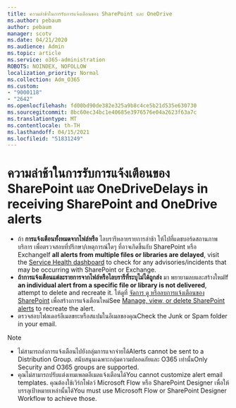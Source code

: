 ```yaml
---
title: ความล่าช้าในการรับการแจ้งเตือนของ SharePoint และ OneDrive
ms.author: pebaum
author: pebaum
manager: scotv
ms.date: 04/21/2020
ms.audience: Admin
ms.topic: article
ms.service: o365-administration
ROBOTS: NOINDEX, NOFOLLOW
localization_priority: Normal
ms.collection: Adm_O365
ms.custom:
- "9000118"
- "2642"
ms.openlocfilehash: fd00bd90de382e325a9b8c4ce5b21d535e630730
ms.sourcegitcommit: 8bc60ec34bc1e40685e3976576e04a2623f63a7c
ms.translationtype: MT
ms.contentlocale: th-TH
ms.lasthandoff: 04/15/2021
ms.locfileid: "51831249"
---
```

# <a name="delays-in-receiving-sharepoint-and-onedrive-alerts"></a><span data-ttu-id="0717d-102">ความล่าช้าในการรับการแจ้งเตือนของ SharePoint และ OneDrive</span><span class="sxs-lookup"><span data-stu-id="0717d-102">Delays in receiving SharePoint and OneDrive alerts</span></span>

- <span data-ttu-id="0717d-103">ถ้า **การแจ้งเตือนทั้งหมดจากไฟล์หรือ** ไลบรารีหลายรายการล่าช้า ให้ไปที่แดชบอร์ดสถานภาพบริการ [](https://portal.office.com/adminportal/home?ref=/servicehealth)เพื่อตรวจสอบที่ปรึกษา/เหตุการณ์ใดๆ ที่อาจเกิดขึ้นกับ SharePoint หรือ Exchange</span><span class="sxs-lookup"><span data-stu-id="0717d-103">If **all alerts from multiple files or libraries are delayed**, visit the [Service Health dashboard](https://portal.office.com/adminportal/home?ref=/servicehealth) to check for any advisories/incidents that may be occurring with SharePoint or Exchange.</span></span>
- <span data-ttu-id="0717d-104">**ถ้าการแจ้งเตือนแต่ละรายการจากไฟล์หรือไลบรารีที่ระบุไม่ได้ถูกส่ง** มา พยายามลบและสร้างใหม่</span><span class="sxs-lookup"><span data-stu-id="0717d-104">If **an individual alert from a specific file or library is not delivered**, attempt to delete and recreate it.</span></span> <span data-ttu-id="0717d-105">ให้ดูที่ [จัดการ ดู หรือลบการแจ้งเตือนของ SharePoint](https://support.microsoft.com/office/99dfb19c-9a90-4a8c-aba1-aa8c8afb0de2) เพื่อสร้างการแจ้งเตือนใหม่</span><span class="sxs-lookup"><span data-stu-id="0717d-105">See [Manage, view, or delete SharePoint alerts](https://support.microsoft.com/office/99dfb19c-9a90-4a8c-aba1-aa8c8afb0de2) to recreate the alert.</span></span>
- <span data-ttu-id="0717d-106">ตรวจสอบโฟลเดอร์อีเมลขยะหรือสแปมในอีเมลของคุณ</span><span class="sxs-lookup"><span data-stu-id="0717d-106">Check the Junk or Spam folder in your email.</span></span>

> [!NOTE]
> - <span data-ttu-id="0717d-107">ไม่สามารถส่งการแจ้งเตือนไปยังกลุ่มการแจกจ่ายได้</span><span class="sxs-lookup"><span data-stu-id="0717d-107">Alerts cannot be sent to a Distribution Group.</span></span> <span data-ttu-id="0717d-108">สนับสนุนเฉพาะกลุ่มความปลอดภัยและ O365 เท่านั้น</span><span class="sxs-lookup"><span data-stu-id="0717d-108">Only Security and O365 groups are supported.</span></span>
> - <span data-ttu-id="0717d-109">คุณไม่สามารถปรับแต่งเทมเพลตอีเมลแจ้งเตือนได้</span><span class="sxs-lookup"><span data-stu-id="0717d-109">You cannot customize alert email templates.</span></span> <span data-ttu-id="0717d-110">คุณต้องใช้เวิร์กโฟลว์ Microsoft Flow หรือ SharePoint Designer เพื่อให้บรรลุเป้าหมายเหล่านั้นได้</span><span class="sxs-lookup"><span data-stu-id="0717d-110">You must use Microsoft Flow or SharePoint Designer Workflow to achieve those.</span></span>

